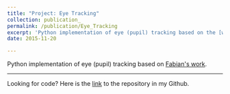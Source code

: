 ```yaml
---
title: "Project: Eye Tracking"
collection: publication_
permalink: /publication/Eye_Tracking
excerpt: 'Python implementation of eye (pupil) tracking based on the [work](http://www.inb.uni-luebeck.de/fileadmin/files/PUBPDFS/TiBa11b.pdf). '
date: 2015-11-20

---
```

Python implementation of eye (pupil) tracking based on [Fabian's work](http://www.inb.uni-luebeck.de/fileadmin/files/PUBPDFS/TiBa11b.pdf). 

---
Looking for code? Here is the [link](https://github.com/Connor323/Eye-Tracking) to the repository in my Github. 